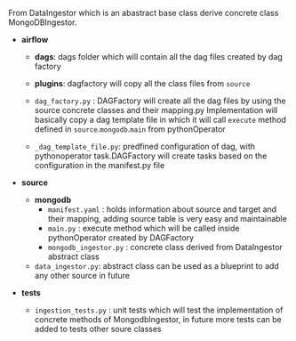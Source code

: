 From DataIngestor which is an abastract base class derive concrete class MongoDBIngestor.

- **airflow**
   - **dags**: dags folder which will contain all the dag files created by dag factory
   - **plugins**: dagfactory will copy all the class files from `source`
   - `dag_factory.py` : DAGFactory will create all the dag files by using the source concrete classes and their mapping.py
                        Implementation will basically copy a dag template file in which it will call `execute` method defined in 
                        `source`.`mongodb`.`main` from pythonOperator
     
   - `_dag_template_file.py`: predfined configuration of dag, with pythonoperator task.DAGFactory will create tasks 
                              based on the configuration in the manifest.py file

- **source**
    - **mongodb**
        - `manifest.yaml` : holds information about source and target and their mapping, adding source table is very easy 
                          and maintainable
        - `main.py` : execute method which will be called inside pythonOperator created by DAGFactory
        - `mongodb_ingestor.py` : concrete class derived from DataIngestor abstract class
    - `data_ingestor.py`: abstract class can be used as a blueprint to add any other source in future
    
- **tests**
    - `ingestion_tests.py` : unit tests which will test the implementation of concrete methods of MongodbIngestor, 
                            in future more tests can be added to tests other soure classes
    

    